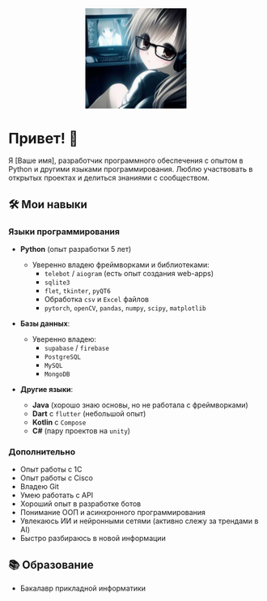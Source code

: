 <div id="header" align="center">
  <img src="420681751f67207cc626320c8dd6deb1.jpg" width="200"/>
</div>


<!--
**hunnnidddolla/hunnnidddolla** is a ✨ _special_ ✨ repository because its `README.md` (this file) appears on your GitHub profile.

Here are some ideas to get you started:

- 🔭 I’m currently working on ...
- 🌱 I’m currently learning ...
- 👯 I’m looking to collaborate on ...
- 🤔 I’m looking for help with ...
- 💬 Ask me about ...
- 📫 How to reach me: ...
- 😄 Pronouns: ...
- ⚡ Fun fact: ...
-->
# Привет! 👋

Я [Ваше имя], разработчик программного обеспечения с опытом в Python и другими языками программирования. Люблю участвовать в открытых проектах и делиться знаниями с сообществом.

## 🛠️ Мои навыки

### Языки программирования

- **Python** (опыт разработки 5 лет)
  - Уверенно владею фреймворками и библиотеками:
    - `telebot` / `aiogram` (есть опыт создания web-apps)
    - `sqlite3`
    - `flet`, `tkinter`, `pyQT6`
    - Обработка `csv` и `Excel` файлов
    - `pytorch`, `openCV`, `pandas`, `numpy`, `scipy`, `matplotlib`

- **Базы данных**:
  - Уверенно владею:
    - `supabase` / `firebase`
    - `PostgreSQL`
    - `MySQL`
    - `MongoDB`

- **Другие языки**:
  - **Java** (хорошо знаю основы, но не работала с фреймворками)
  - **Dart** с `flutter` (небольшой опыт)
  - **Kotlin** с `Compose`
  - **C#** (пару проектов на `unity`)

### Дополнительно

- Опыт работы с 1С
- Опыт работы с Cisco
- Владею Git
- Умею работать с API
- Хороший опыт в разработке ботов
- Понимание ООП и асинхронного программирования
- Увлекаюсь ИИ и нейронными сетями (активно слежу за трендами в AI)
- Быстро разбираюсь в новой информации

## 📚 Образование

- Бакалавр прикладной информатики
